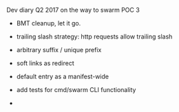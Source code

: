 Dev diary Q2 2017 on the way to swarm POC 3 

* BMT cleanup, let it go.

* trailing slash strategy: http requests allow trailing slash
* arbitrary suffix / unique prefix 
* soft links as redirect 
* default entry as a manifest-wide 

* add tests for cmd/swarm CLI functionality
*